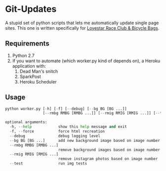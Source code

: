 # Git-Updates

A stupid set of python scripts that lets me automatically update single page sites. This one is written specifically for [Lovestar Race Club & Bicycle Bags](http://lovestarrace.club/).

## Requirements

1. Python 2.7
2. If you want to automate (which worker.py kind of depends on), a Heroku application with:
    1. Dead Man's snitch
    2. SparkPost
    3. Heroku Scheduler

## Usage

```python
python worker.py [-h] [-f] [--debug] [--bg BG [BG ...]]
                 [--rmbg RMBG [RMBG ...]] [--rmig RMIG [RMIG ...]] [--test]

optional arguments:
  -h, --help            show this help message and exit
  -f, --force           force html recreation
  --debug               debug logging level
  --bg BG [BG ...]      add new background image based on image number
  --rmbg RMBG [RMBG ...]
                        remove background images based on image number
  --rmig RMIG [RMIG ...]
                        remove instagram photos based on image number
  --test                run img tests
```
